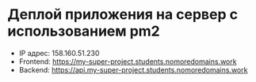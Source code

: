 # Деплой приложения на сервер с использованием pm2

- IP адрес: 158.160.51.230
- Frontend: https://my-super-project.students.nomoredomains.work
- Backend: https://api.my-super-project.students.nomoredomains.work
